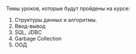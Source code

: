 Темы уроков, которые будут пройдены на курсе:
1. Структуры данных и алгоритмы.
2. Ввод-вывод
3. SQL, JDBC
4. Garbage Collection
5. ООД